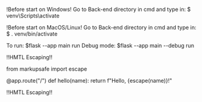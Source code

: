 !Before start on Windows!
Go to Back-end directory in cmd and type in:
$ venv\Scripts\activate

!Before start on MacOS/Linux!
Go to Back-end directory in cmd and type in:
$ . venv/bin/activate

To run: $flask --app main run
Debug mode: $flask --app main --debug run

!!HMTL Escaping!!

from markupsafe import escape

@app.route("/<name>")
def hello(name):
    return f"Hello, {escape(name)}!"

!!HMTL Escaping!!